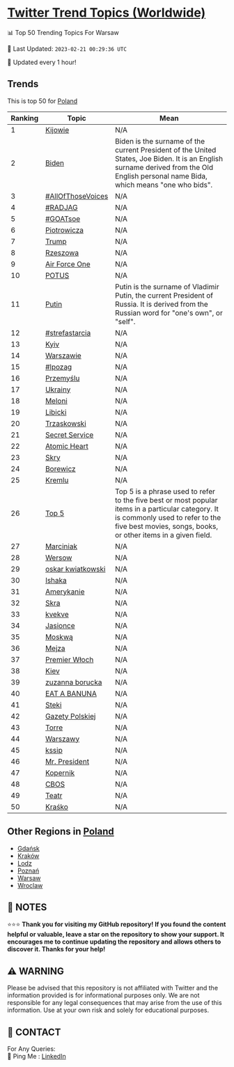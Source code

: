 [Twitter Trend Topics (Worldwide)](https://github.com/ErcinDedeoglu/Twitter-Trend-Topics)
==========


📊 Top 50 Trending Topics For Warsaw

📆 Last Updated: `2023-02-21 00:29:36 UTC`

🔧 Updated every 1 hour!


## Trends

This is top 50 for [Poland](</Poland>)

| Ranking | Topic | Mean |
| ------- | ------------ | ------------ |
| 1 | [Kijowie](http://twitter.com/search?q=Kijowie) | N/A |
| 2 | [Biden](http://twitter.com/search?q=Biden) | Biden is the surname of the current President of the United States, Joe Biden. It is an English surname derived from the Old English personal name Bida, which means "one who bids". |
| 3 | [#AllOfThoseVoices](http://twitter.com/search?q=%23AllOfThoseVoices) | N/A |
| 4 | [#RADJAG](http://twitter.com/search?q=%23RADJAG) | N/A |
| 5 | [#GOATsoe](http://twitter.com/search?q=%23GOATsoe) | N/A |
| 6 | [Piotrowicza](http://twitter.com/search?q=Piotrowicza) | N/A |
| 7 | [Trump](http://twitter.com/search?q=Trump) | N/A |
| 8 | [Rzeszowa](http://twitter.com/search?q=Rzeszowa) | N/A |
| 9 | [Air Force One](http://twitter.com/search?q=Air+Force+One) | N/A |
| 10 | [POTUS](http://twitter.com/search?q=POTUS) | N/A |
| 11 | [Putin](http://twitter.com/search?q=Putin) | Putin is the surname of Vladimir Putin, the current President of Russia. It is derived from the Russian word for "one's own", or "self". |
| 12 | [#strefastarcia](http://twitter.com/search?q=%23strefastarcia) | N/A |
| 13 | [Kyiv](http://twitter.com/search?q=Kyiv) | N/A |
| 14 | [Warszawie](http://twitter.com/search?q=Warszawie) | N/A |
| 15 | [#lpozag](http://twitter.com/search?q=%23lpozag) | N/A |
| 16 | [Przemyślu](http://twitter.com/search?q=Przemy%c5%9blu) | N/A |
| 17 | [Ukrainy](http://twitter.com/search?q=Ukrainy) | N/A |
| 18 | [Meloni](http://twitter.com/search?q=Meloni) | N/A |
| 19 | [Libicki](http://twitter.com/search?q=Libicki) | N/A |
| 20 | [Trzaskowski](http://twitter.com/search?q=Trzaskowski) | N/A |
| 21 | [Secret Service](http://twitter.com/search?q=Secret+Service) | N/A |
| 22 | [Atomic Heart](http://twitter.com/search?q=Atomic+Heart) | N/A |
| 23 | [Skry](http://twitter.com/search?q=Skry) | N/A |
| 24 | [Borewicz](http://twitter.com/search?q=Borewicz) | N/A |
| 25 | [Kremlu](http://twitter.com/search?q=Kremlu) | N/A |
| 26 | [Top 5](http://twitter.com/search?q=Top+5) | Top 5 is a phrase used to refer to the five best or most popular items in a particular category. It is commonly used to refer to the five best movies, songs, books, or other items in a given field. |
| 27 | [Marciniak](http://twitter.com/search?q=Marciniak) | N/A |
| 28 | [Wersow](http://twitter.com/search?q=Wersow) | N/A |
| 29 | [oskar kwiatkowski](http://twitter.com/search?q=oskar+kwiatkowski) | N/A |
| 30 | [Ishaka](http://twitter.com/search?q=Ishaka) | N/A |
| 31 | [Amerykanie](http://twitter.com/search?q=Amerykanie) | N/A |
| 32 | [Skra](http://twitter.com/search?q=Skra) | N/A |
| 33 | [kvekve](http://twitter.com/search?q=kvekve) | N/A |
| 34 | [Jasionce](http://twitter.com/search?q=Jasionce) | N/A |
| 35 | [Moskwą](http://twitter.com/search?q=Moskw%c4%85) | N/A |
| 36 | [Mejza](http://twitter.com/search?q=Mejza) | N/A |
| 37 | [Premier Włoch](http://twitter.com/search?q=Premier+W%c5%82och) | N/A |
| 38 | [Kiev](http://twitter.com/search?q=Kiev) | N/A |
| 39 | [zuzanna borucka](http://twitter.com/search?q=zuzanna+borucka) | N/A |
| 40 | [EAT A BANUNA](http://twitter.com/search?q=EAT+A+BANUNA) | N/A |
| 41 | [Steki](http://twitter.com/search?q=Steki) | N/A |
| 42 | [Gazety Polskiej](http://twitter.com/search?q=Gazety+Polskiej) | N/A |
| 43 | [Torre](http://twitter.com/search?q=Torre) | N/A |
| 44 | [Warszawy](http://twitter.com/search?q=Warszawy) | N/A |
| 45 | [kssip](http://twitter.com/search?q=kssip) | N/A |
| 46 | [Mr. President](http://twitter.com/search?q=Mr.+President) | N/A |
| 47 | [Kopernik](http://twitter.com/search?q=Kopernik) | N/A |
| 48 | [CBOS](http://twitter.com/search?q=CBOS) | N/A |
| 49 | [Teatr](http://twitter.com/search?q=Teatr) | N/A |
| 50 | [Kraśko](http://twitter.com/search?q=Kra%c5%9bko) | N/A |



## Other Regions in [Poland](</Poland>)

* [Gdańsk](</Poland/Gdańsk.md>)
* [Kraków](</Poland/Kraków.md>)
* [Lodz](</Poland/Lodz.md>)
* [Poznań](</Poland/Poznań.md>)
* [Warsaw](</Poland/Warsaw.md>)
* [Wroclaw](</Poland/Wroclaw.md>)



## 📝 NOTES

⭐⭐⭐ **Thank you for visiting my GitHub repository! If you found the content helpful or valuable, leave a star on the repository to show your support. It encourages me to continue updating the repository and allows others to discover it. Thanks for your help!**


## ⚠️ WARNING

Please be advised that this repository is not affiliated with Twitter and the information provided is for informational purposes only. We are not responsible for any legal consequences that may arise from the use of this information. Use at your own risk and solely for educational purposes.


## 📨 CONTACT

 For Any Queries:  
            🏓 Ping Me : [LinkedIn](https://www.linkedin.com/in/ercindedeoglu/)
